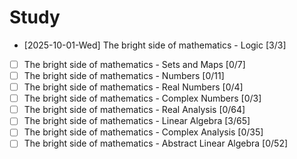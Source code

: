 # Study
- [2025-10-01-Wed] The bright side of mathematics - Logic [3/3]
- [ ] The bright side of mathematics - Sets and Maps [0/7]
- [ ] The bright side of mathematics - Numbers [0/11]
- [ ] The bright side of mathematics - Real Numbers [0/4]
- [ ] The bright side of mathematics - Complex Numbers [0/3]
- [ ] The bright side of mathematics - Real Analysis [0/64]
- [ ] The bright side of mathematics - Linear Algebra [3/65]
- [ ] The bright side of mathematics - Complex Analysis [0/35]
- [ ] The bright side of mathematics - Abstract Linear Algebra [0/52]

